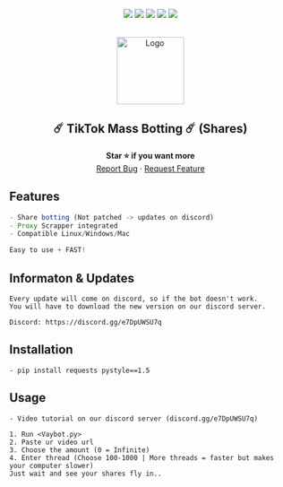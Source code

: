 <div id="top"></div>
<p align="center">
  <img src="https://img.shields.io/github/contributors/vay130/TikTokMassBotting.svg?style=for-the-badge"/>
  <img src="https://img.shields.io/github/forks/vay1300/TikTokMassBotting.svg?style=for-the-badge"/>
  <img src="https://img.shields.io/github/stars/vay1300/TikTokMassBotting.svg?style=for-the-badge"/>
  <img src="https://img.shields.io/github/issues/vay1300/TikTokMassBotting.svg?style=for-the-badge"/>
  <img src="https://img.shields.io/github/license/vay1300/TikTokMassBotting.svg?style=for-the-badge"/>
</p>

<br/>
<div align="center">
 <a href="https://github.com/vay1300/TikTokMassBotting">
   <img src="https://lf16-tiktok-web.ttwstatic.com/obj/tiktok-web-common-sg/mtact/static/images/logo_144c91a.png" alt="Logo" width="120" height="120">
 </a>
  
  <h2 align="center">☄️ TikTok Mass Botting ☄️ (Shares)</h3>
    <b>Star ⭐ if you want more</b><br>
   <a href="https://github.com/vay1300/TikTokMassBotting/issues">Report Bug</a>
   ·
   <a href="https://github.com/vay1300/TikTokMassBotting/issues">Request Feature</a>
</div>

## Features
```js
- Share botting (Not patched -> updates on discord)
- Proxy Scrapper integrated
- Compatible Linux/Windows/Mac

Easy to use + FAST!
```

## Informaton & Updates
```
Every update will come on discord, so if the bot doesn't work. 
You will have to download the new version on our discord server.

Discord: https://discord.gg/e7DpUWSU7q
```
## Installation
```
- pip install requests pystyle==1.5
```

## Usage
```
- Video tutorial on our discord server (discord.gg/e7DpUWSU7q)

1. Run <Vaybot.py>
2. Paste ur video url
3. Choose the amount (0 = Infinite)
4. Enter thread (Choose 100-1000 | More threads = faster but makes your computer slower)
Just wait and see your shares fly in..
```
